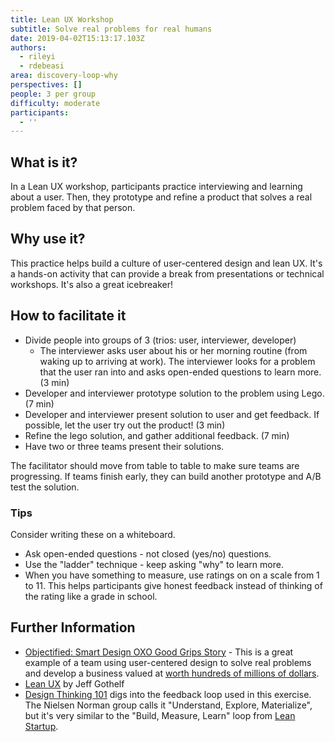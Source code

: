 ```yaml
---
title: Lean UX Workshop
subtitle: Solve real problems for real humans
date: 2019-04-02T15:13:17.103Z
authors:
  - rileyi
  - rdebeasi
area: discovery-loop-why
perspectives: []
people: 3 per group
difficulty: moderate
participants:
  - ''
---
```

## What is it? 

In a Lean UX workshop, participants practice interviewing and learning about a user. Then, they prototype and refine a product that solves a real problem faced by that person. 

## Why use it? 

This practice helps build a culture of user-centered design and lean UX. It's a hands-on activity that can provide a break from presentations or technical workshops. It's also a great icebreaker!

## How to facilitate it

- Divide people into groups of 3 (trios: user, interviewer, developer)
    - The interviewer asks user about his or her morning routine (from waking up to arriving at work). The interviewer looks for a problem that the user ran into and asks open-ended questions to learn more. (3 min)
- Developer and interviewer prototype solution to the problem using Lego. (7 min)
- Developer and interviewer present solution to user and get feedback. If possible, let the user try out the product! (3 min)
- Refine the lego solution, and gather additional feedback. (7 min)
- Have two or three teams present their solutions.

The facilitator should move from table to table to make sure teams are progressing. If teams finish early, they can build another prototype and A/B test the solution.

### Tips

Consider writing these on a whiteboard.

- Ask open-ended questions - not closed (yes/no) questions.
- Use the "ladder" technique - keep asking "why" to learn more.
- When you have something to measure, use ratings on on a scale from 1 to 11. This helps participants give honest feedback instead of thinking of the rating like a grade in school.

## Further Information

- [Objectified: Smart Design OXO Good Grips Story](https://vimeo.com/106963722) - This is a great example of a team using user-centered design to solve real problems and develop a business valued at [worth hundreds of millions of dollars](https://web.archive.org/web/20161009174354/http://www.investopedia.com/stock-analysis/2010/helen-of-troys-winning-acquisitions-hele-npk-lcut-nc-jah0706.aspx).
- [Lean UX](https://www.jeffgothelf.com/lean-ux-book/) by Jeff Gothelf
- [Design Thinking 101](https://www.nngroup.com/articles/design-thinking/) digs into the feedback loop used in this exercise. The Nielsen Norman group calls it "Understand, Explore, Materialize", but it's very similar to the "Build, Measure, Learn" loop from [Lean Startup](http://theleanstartup.com/).
